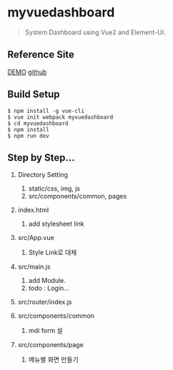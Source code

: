 # myvuedashboard

> System Dashboard using Vue2 and Element-UI.


## Reference Site
[DEMO](http://blog.gdfengshuo.com/example/work/)
[github](https://github.com/lin-xin/vue-manage-system/)

## Build Setup
~~~
$ npm install -g vue-cli
$ vue init webpack myvuedashboard
$ cd myvuedashboard
$ npm install
$ npm run dev
~~~

## Step by Step...
1. Directory Setting
    1) static/css, img, js
    2) src/components/common, pages

2. index.html
    1) add stylesheet link

3. src/App.vue
    1) Style Link로 대체

4. src/main.js
    1) add Module.
    2) todo : Login...

5. src/router/index.js


6. src/components/common
    1) mdi form 설


7. src/components/page
    1) 메뉴별 화면 만들기
